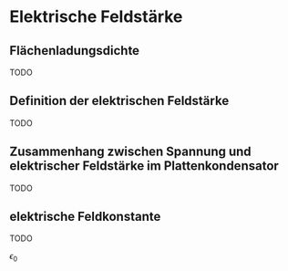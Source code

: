 # Elektrische Feldstärke

## Flächenladungsdichte

TODO

## Definition der elektrischen Feldstärke

TODO

## Zusammenhang zwischen Spannung und elektrischer Feldstärke im Plattenkondensator

TODO

## elektrische Feldkonstante

TODO

$\epsilon_0$
